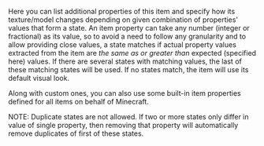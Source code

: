 Here you can list additional properties of this item and specify how its texture/model changes
depending on given combination of properties' values that form a state.
An item property can take any number (integer or fractional) as its value, so to avoid a need to follow any granularity
and to allow providing close values, a state matches if actual property values extracted from the item are _the same as
or greater than_ expected (specified here) values. If there are several states with matching values,
the last of these matching states will be used. If no states match, the item will use its default visual look.

Along with custom ones, you can also use some built-in item properties defined for all items on behalf of Minecraft.

NOTE: Duplicate states are not allowed. If two or more states only differ in value of single property, then removing
that property will automatically remove duplicates of first of these states.